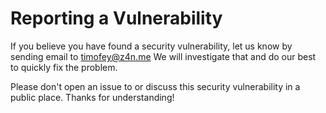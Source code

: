 # Reporting a Vulnerability

If you believe you have found a security vulnerability, let us know by sending email to timofey@z4n.me We will investigate that and do our best to quickly fix the problem.

Please don't open an issue to or discuss this security vulnerability in a public place. Thanks for understanding!
